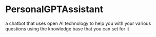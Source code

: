 # PersonalGPTAssistant
a chatbot that uses open AI technology to help you with your various questions using the knowledge base that you can set for it
